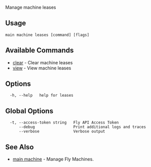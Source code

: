 Manage machine leases


## Usage
~~~
main machine leases [command] [flags]
~~~

## Available Commands
* [clear](/docs/flyctl/main-machine-leases-clear/)	 - Clear machine leases
* [view](/docs/flyctl/main-machine-leases-view/)	 - View machine leases

## Options

~~~
  -h, --help   help for leases
~~~

## Global Options

~~~
  -t, --access-token string   Fly API Access Token
      --debug                 Print additional logs and traces
      --verbose               Verbose output
~~~

## See Also

* [main machine](/docs/flyctl/main-machine/)	 - Manage Fly Machines.

